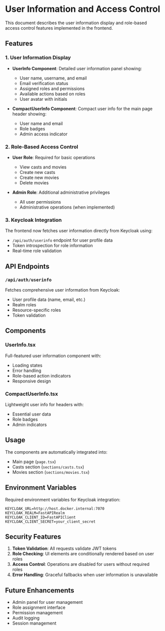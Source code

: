 # User Information and Access Control

This document describes the user information display and role-based access control features implemented in the frontend.

## Features

### 1. User Information Display
- **UserInfo Component**: Detailed user information panel showing:
  - User name, username, and email
  - Email verification status
  - Assigned roles and permissions
  - Available actions based on roles
  - User avatar with initials

- **CompactUserInfo Component**: Compact user info for the main page header showing:
  - User name and email
  - Role badges
  - Admin access indicator

### 2. Role-Based Access Control
- **User Role**: Required for basic operations
  - View casts and movies
  - Create new casts
  - Create new movies
  - Delete movies

- **Admin Role**: Additional administrative privileges
  - All user permissions
  - Administrative operations (when implemented)

### 3. Keycloak Integration
The frontend now fetches user information directly from Keycloak using:
- `/api/auth/userinfo` endpoint for user profile data
- Token introspection for role information
- Real-time role validation

## API Endpoints

### `/api/auth/userinfo`
Fetches comprehensive user information from Keycloak:
- User profile data (name, email, etc.)
- Realm roles
- Resource-specific roles
- Token validation

## Components

### UserInfo.tsx
Full-featured user information component with:
- Loading states
- Error handling
- Role-based action indicators
- Responsive design

### CompactUserInfo.tsx
Lightweight user info for headers with:
- Essential user data
- Role badges
- Admin indicators

## Usage

The components are automatically integrated into:
- Main page (`page.tsx`)
- Casts section (`sections/casts.tsx`)
- Movies section (`sections/movies.tsx`)

## Environment Variables

Required environment variables for Keycloak integration:
```env
KEYCLOAK_URL=http://host.docker.internal:7070
KEYCLOAK_REALM=FastAPIRealm
KEYCLOAK_CLIENT_ID=FastAPIClient
KEYCLOAK_CLIENT_SECRET=your_client_secret
```

## Security Features

1. **Token Validation**: All requests validate JWT tokens
2. **Role Checking**: UI elements are conditionally rendered based on user roles
3. **Access Control**: Operations are disabled for users without required roles
4. **Error Handling**: Graceful fallbacks when user information is unavailable

## Future Enhancements

- Admin panel for user management
- Role assignment interface
- Permission management
- Audit logging
- Session management
